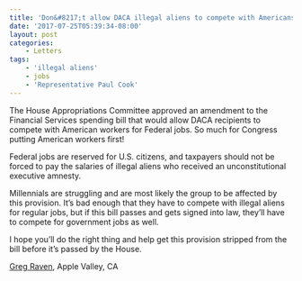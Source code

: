 ```yaml
---
title: 'Don&#8217;t allow DACA illegal aliens to compete with Americans for government jobs'
date: '2017-07-25T05:39:34-08:00'
layout: post
categories:
    - Letters
tags:
    - 'illegal aliens'
    - jobs
    - 'Representative Paul Cook'
---
```


The House Appropriations Committee approved an amendment to the Financial Services spending bill that would allow DACA recipients to compete with American workers for Federal jobs. So much for Congress putting American workers first!

Federal jobs are reserved for U.S. citizens, and taxpayers should not be forced to pay the salaries of illegal aliens who received an unconstitutional executive amnesty.

Millennials are struggling and are most likely the group to be affected by this provision. It’s bad enough that they have to compete with illegal aliens for regular jobs, but if this bill passes and gets signed into law, they’ll have to compete for government jobs as well.

I hope you’ll do the right thing and help get this provision stripped from the bill before it’s passed by the House.

[Greg Raven](https://www.gregraven.org/), Apple Valley, CA